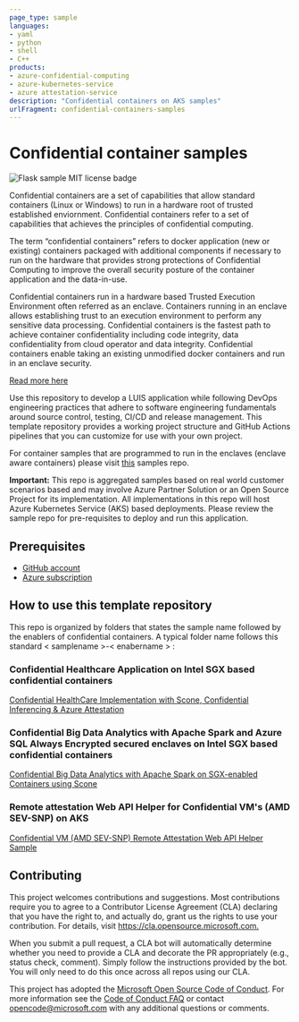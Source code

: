 ```yaml
---
page_type: sample
languages:
- yaml
- python
- shell
- C++
products:
- azure-confidential-computing
- azure-kubernetes-service
- azure attestation-service
description: "Confidential containers on AKS samples"
urlFragment: confidential-containers-samples
---
```


# Confidential container samples

![Flask sample MIT license badge](https://img.shields.io/badge/license-MIT-green.svg)

Confidential containers are a set of capabilities that allow standard containers (Linux or Windows) to run in a hardware root of trusted established enviornment. Confidential containers refer to a set of capabilities that achieves the principles of confidential computing.

The term “confidential containers” refers to docker application (new or existing) containers packaged with additional components if necessary to run on the hardware that provides strong protections of Confidential Computing to improve the overall security posture of the container application and the data-in-use.

Confidential containers run in a hardware based Trusted Execution Environment often referred as an enclave. Containers running in an enclave allows establishing trust to an execution environment to perform any sensitive data processing. Confidential containers is the fastest path to achieve container confidentiality including code integrity, data confidentiality from cloud operator and data integrity. Confidential containers enable taking an existing unmodified docker containers and run in an enclave security.

[Read more here](http://aka.ms/confidentialcontainers)

Use this repository to develop a LUIS application while following DevOps engineering practices that adhere to software engineering fundamentals around source control, testing, CI/CD and release management. This template repository provides a working project structure and GitHub Actions pipelines that you can customize for use with your own project.

For container samples that are programmed to run in the enclaves (enclave aware containers) please visit [this](https://github.com/azure-samples/confidential-computing) samples repo.

**Important:** This repo is aggregated samples based on real world customer scenarios based and may involve Azure Partner Solution or an Open Source Project for its implementation. All implementations in this repo will host Azure Kubernetes Service (AKS) based deployments. Please review the sample repo for pre-requisites to deploy and run this application.

## Prerequisites

- [GitHub account](https://github.com/join)
- [Azure subscription](https://azure.microsoft.com/free/)

## How to use this template repository

This repo is organized by folders that states the sample name followed by the enablers of confidential containers. A typical folder name follows this standard < samplename >-< enabername > :

### Confidential Healthcare Application on Intel SGX based confidential containers

[Confidential HealthCare Implementation with Scone, Confidential Inferencing & Azure Attestation](confidential-healthcare-scone-confinf-onnx/README.md) 

### Confidential Big Data Analytics with Apache Spark and Azure SQL Always Encrypted secured enclaves on Intel SGX based confidential containers

[Confidential Big Data Analytics with Apache Spark on SGX-enabled Containers using Scone](confidential-big-data-spark/README.md)

### Remote attestation Web API Helper for Confidential VM's (AMD SEV-SNP) on AKS

[Confidential VM (AMD SEV-SNP) Remote Attestation Web API Helper Sample](cvm-python-app-remoteattest/README.md)

## Contributing

This project welcomes contributions and suggestions.  Most contributions require you to agree to a
Contributor License Agreement (CLA) declaring that you have the right to, and actually do, grant us
the rights to use your contribution. For details, visit <https://cla.opensource.microsoft.com.>

When you submit a pull request, a CLA bot will automatically determine whether you need to provide
a CLA and decorate the PR appropriately (e.g., status check, comment). Simply follow the instructions
provided by the bot. You will only need to do this once across all repos using our CLA.

This project has adopted the [Microsoft Open Source Code of Conduct](https://opensource.microsoft.com/codeofconduct/).
For more information see the [Code of Conduct FAQ](https://opensource.microsoft.com/codeofconduct/faq/) or
contact [opencode@microsoft.com](mailto:opencode@microsoft.com) with any additional questions or comments.
